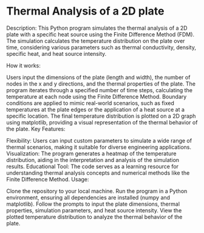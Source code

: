 # Thermal Analysis of a 2D plate


Description:
This Python program simulates the thermal analysis of a 2D plate with a specific heat source using the Finite Difference Method (FDM). The simulation calculates the temperature distribution on the plate over time, considering various parameters such as thermal conductivity, density, specific heat, and heat source intensity.

How it works:

Users input the dimensions of the plate (length and width), the number of nodes in the x and y directions, and the thermal properties of the plate.
The program iterates through a specified number of time steps, calculating the temperature at each node using the Finite Difference Method.
Boundary conditions are applied to mimic real-world scenarios, such as fixed temperatures at the plate edges or the application of a heat source at a specific location.
The final temperature distribution is plotted on a 2D graph using matplotlib, providing a visual representation of the thermal behavior of the plate.
Key Features:

Flexibility: Users can input custom parameters to simulate a wide range of thermal scenarios, making it suitable for diverse engineering applications.
Visualization: The program generates a heatmap of the temperature distribution, aiding in the interpretation and analysis of the simulation results.
Educational Tool: The code serves as a learning resource for understanding thermal analysis concepts and numerical methods like the Finite Difference Method.
Usage:

Clone the repository to your local machine.
Run the program in a Python environment, ensuring all dependencies are installed (numpy and matplotlib).
Follow the prompts to input the plate dimensions, thermal properties, simulation parameters, and heat source intensity.
View the plotted temperature distribution to analyze the thermal behavior of the plate.
